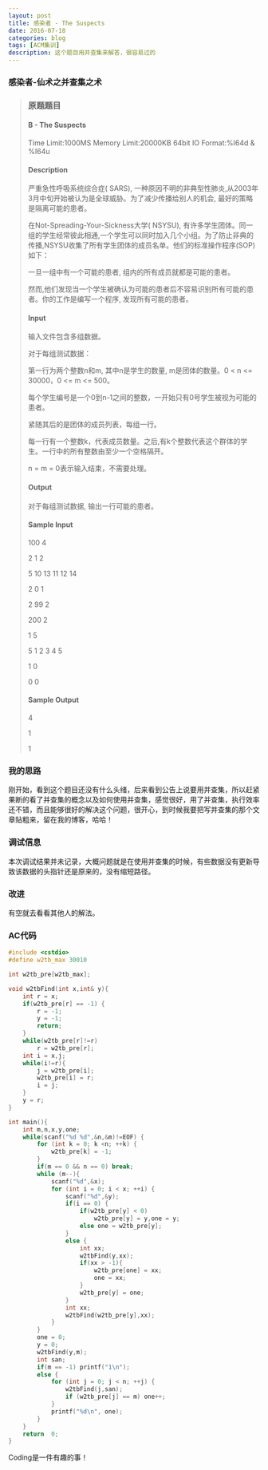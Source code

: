 ```yaml
---
layout: post
title: 感染者 - The Suspects
date: 2016-07-18
categories: blog
tags: [ACM集训]
description: 这个题目用并查集来解答，很容易过的
---
```


### 感染者-仙术之并查集之术

> ### 原题题目
>
> #### B - The Suspects
>Time Limit:1000MS     Memory Limit:20000KB     64bit IO Format:%I64d & %I64u
>
>#### Description
>严重急性呼吸系统综合症( SARS), 一种原因不明的非典型性肺炎,从2003年3月中旬开始被认为是全球威胁。为了减少传播给别人的机会, 最好的策略是隔离可能的患者。
>
>在Not-Spreading-Your-Sickness大学( NSYSU), 有许多学生团体。同一组的学生经常彼此相通,一个学生可以同时加入几个小组。为了防止非典的传播,NSYSU收集了所有学生团体的成员名单。他们的标准操作程序(SOP)如下：
>
>一旦一组中有一个可能的患者, 组内的所有成员就都是可能的患者。
>
>然而,他们发现当一个学生被确认为可能的患者后不容易识别所有可能的患者。你的工作是编写一个程序, 发现所有可能的患者。
>
>#### Input
>输入文件包含多组数据。
>
>对于每组测试数据：
>
>第一行为两个整数n和m, 其中n是学生的数量, m是团体的数量。0 < n <= 30000，0 <= m <= 500。
>
>
>每个学生编号是一个0到n-1之间的整数，一开始只有0号学生被视为可能的患者。
>
>紧随其后的是团体的成员列表，每组一行。
>
>每一行有一个整数k，代表成员数量。之后,有k个整数代表这个群体的学生。一行中的所有整数由至少一个空格隔开。
>
>n = m = 0表示输入结束，不需要处理。
>
>#### Output
>对于每组测试数据, 输出一行可能的患者。
>
>#### Sample Input
>100 4
>
>2 1 2
>
>5 10 13 11 12 14
>
>2 0 1
>
>2 99 2
>
>200 2
>
>1 5
>
>5 1 2 3 4 5
>
>1 0
>
>0 0
>
>#### Sample Output
>4
>
>1
>
>1

### 我的思路
刚开始，看到这个题目还没有什么头绪，后来看到公告上说要用并查集，所以赶紧果断的看了并查集的概念以及如何使用并查集，感觉很好，用了并查集，执行效率还不错，而且能够很好的解决这个问题，很开心，到时候我要把写并查集的那个文章贴粗来，留在我的博客，哈哈！

### 调试信息
本次调试结果并未记录，大概问题就是在使用并查集的时候，有些数据没有更新导致该数据的头指针还是原来的，没有缩短路径。

### 改进
有空就去看看其他人的解法。

### AC代码
```c++
#include <cstdio>
#define w2tb_max 30010

int w2tb_pre[w2tb_max];

void w2tbFind(int x,int& y){
    int r = x;
    if(w2tb_pre[r] == -1) {
        r = -1;
        y = -1;
        return;
    }
    while(w2tb_pre[r]!=r)
        r = w2tb_pre[r];
    int i = x,j;
    while(i!=r){
        j = w2tb_pre[i];
        w2tb_pre[i] = r;
        i = j;
    }
    y = r;
}

int main(){
    int m,n,x,y,one;
    while(scanf("%d %d",&n,&m)!=EOF) {
        for (int k = 0; k <n; ++k) {
            w2tb_pre[k] = -1;
        }
        if(m == 0 && n == 0) break;
        while (m--){
            scanf("%d",&x);
            for (int i = 0; i < x; ++i) {
                scanf("%d",&y);
                if(i == 0) {
                    if(w2tb_pre[y] < 0)
                        w2tb_pre[y] = y,one = y;
                    else one = w2tb_pre[y];
                }
                else {
                    int xx;
                    w2tbFind(y,xx);
                    if(xx > -1){
                        w2tb_pre[one] = xx;
                        one = xx;
                    }
                    w2tb_pre[y] = one;
                }
                int xx;
                w2tbFind(w2tb_pre[y],xx);
            }
        }
        one = 0;
        y = 0;
        w2tbFind(y,m);
        int san;
        if(m == -1) printf("1\n");
        else {
            for (int j = 0; j < n; ++j) {
                w2tbFind(j,san);
                if (w2tb_pre[j] == m) one++;
            }
            printf("%d\n", one);
        }
    }
    return  0;
}

```
Coding是一件有趣的事！
